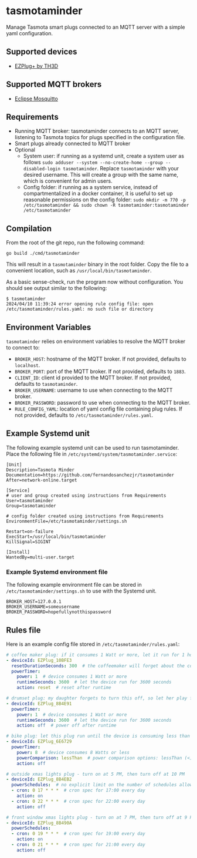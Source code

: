 # tasmotaminder

Manage Tasmota smart plugs connected to an MQTT server with a simple yaml configuration.

## Supported devices

* [EZPlug+ by TH3D](https://www.th3dstudio.com/product/ezplug-open-source-wifi-smart-plug/)

## Supported MQTT brokers

* [Eclipse Mosquitto](https://mosquitto.org/)

## Requirements

* Running MQTT broker: tasmotaminder connects to an MQTT server, listening to Tasmota topics for plugs specified in the configuration file.
* Smart plugs already connected to MQTT broker
* Optional
  * System user: if running as a systemd unit, create a system user as follows `sudo adduser --system --no-create-home --group --disabled-login tasmotaminder`. Replace `tasmotaminder` with your desired username. This will create a group with the same name, which is convenient for admin users.
  * Config folder: if running as a system service, instead of compartmentalized in a docker container, it is useful to set up reasonable permissions on the config folder: `sudo mkdir -m 770 -p /etc/tasmotaminder && sudo chown -R tasmotaminder:tasmotaminder /etc/tasmotaminder`

## Compilation

From the root of the git repo, run the following command:

```shell
go build ./cmd/tasmotaminder
```

This will result in a `tasmotaminder` binary in the root folder. Copy the file to a convenient location, such as `/usr/local/bin/tasmotaminder`.

As a basic sense-check, run the program now without configuration. You should see output similar to the following:

```shell
$ tasmotaminder
2024/04/10 11:39:24 error opening rule config file: open /etc/tasmotaminder/rules.yaml: no such file or directory
```

## Environment Variables

`tasmotaminder` relies on environment variables to resolve the MQTT broker to connect to:

* `BROKER_HOST`: hostname of the MQTT broker. If not provided, defaults to `localhost`.
* `BROKER_PORT`: port of the MQTT broker. If not provided, defaults to `1883`.
* `CLIENT_ID`: client id provided to the MQTT broker. If not provided, defaults to `tasmotaminder`.
* `BROKER_USERNAME`: username to use when connecting to the MQTT broker.
* `BROKER_PASSWORD`: password to use when connecting to the MQTT broker.
* `RULE_CONFIG_YAML`: location of yaml config file containing plug rules. If not provided, defaults to `/etc/tasmotaminder/rules.yaml`.

## Example Systemd unit

The following example systemd unit can be used to run tasmotaminder. Place the following file in `/etc/systemd/system/tasmotaminder.service`:

```
[Unit]
Description=Tasmota Minder
Documentation=https://github.com/fernandosanchezjr/tasmotaminder
After=network-online.target

[Service]
# user and group created using instructions from Requirements
User=tasmotaminder
Group=tasmotaminder

# config folder created using instructions from Requirements
EnvironmentFile=/etc/tasmotaminder/settings.sh

Restart=on-failure
ExecStart=/usr/local/bin/tasmotaminder
KillSignal=SIGINT

[Install]
WantedBy=multi-user.target
```

### Example Systemd environment file

The following example environment file can be stored in `/etc/tasmotaminder/settings.sh` to use with the Systemd unit.

```shell
BROKER_HOST=127.0.0.1
BROKER_USERNAME=someusername
BROKER_PASSWORD=hopefullynotthispassword
```

## Rules file

Here is an example config file stored in `/etc/tasmotaminder/rules.yaml`:

```yaml
# coffee maker plug: if it consumes 1 Watt or more, let it run for 1 hour, then reset
- deviceId: EZPlug_10BFE3
  resetDurationSeconds: 300  # the coffeemaker will forget about the coffee cycle if powered off for a few seconds
  powerTimer:
    power: 1  # device consumes 1 Watt or more
    runtimeSeconds: 3600  # let the device run for 3600 seconds
    action: reset  # reset after runtime

# drumset plug: my daughter forgets to turn this off, so let her play for an hour
- deviceId: EZPlug_8B4E91
  powerTimer:
    power: 1  # device consumes 1 Watt or more
    runtimeSeconds: 3600  # let the device run for 3600 seconds
    action: off  # power off after runtime

# bike plug: let this plug run until the device is consuming less than 8 Watts, which seems to be the green light on the charger
- deviceId: EZPlug_6E6729
  powerTimer:
    power: 8  # device consumes 8 Watts or less
    powerComparison: lessThan  # power comparison options: lessThan (<), greaterThan (>=), equalTo (==). Defaults to greaterThan.
    action: off

# outside xmas lights plug - turn on at 5 PM, then turn off at 10 PM
- deviceId: EZPlug_8B4EB2
  powerSchedules:  # no explicit limit on the number of schedules allowed for a plug - may be combined with powerTimer entries if sensical.
  - cron: 0 17 * * *  # cron spec for 17:00 every day
    action: on
  - cron: 0 22 * * *  # cron spec for 22:00 every day
    action: off

# front window xmas lights plug - turn on at 7 PM, then turn off at 9 PM
- deviceId: EZPlug_8B490A
  powerSchedules:
  - cron: 0 19 * * *  # cron spec for 19:00 every day
    action: on
  - cron: 0 21 * * *  # cron spec for 21:00 every day
    action: off
```
